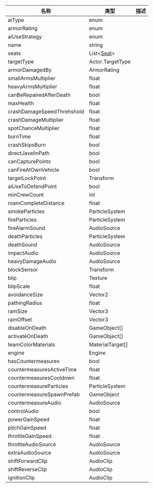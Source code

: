 | 名称 | 类型 | 描述 |
| ----------- | ----------- | ----------- |
| aiType | enum |  |
| armorRating | enum |  |
| aiUseStrategy |enum |  |
| name | string |  |
| seats | List<[Seat](/Documents/Components/Vehicle/Seat.md)> |  |
| targetType | Actor.TargetType |  |
| armorDamagedBy | ArmorRating |  |
| smallArmsMultiplier | float |  |
| heavyArmsMultiplier | float |  |
| canBeRepairedAfterDeath | bool |  |
| maxHealth | float |  |
| crashDamageSpeedThrehshold | float |  |
| crashDamageMultiplier | float |  |
| spotChanceMultiplier | float |  |
| burnTime | float |  |
| crashSkipsBurn | bool |  |
| directJavelinPath | bool |  |
| canCapturePoints | bool |  |
| canFireAtOwnVehicle | bool |  |
| targetLockPoint | Transform |  |
| aiUseToDefendPoint | bool |  |
| minCrewCount | int |  |
| roamCompleteDistance | float |  |
| smokeParticles | ParticleSystem |  |
| fireParticles | ParticleSystem |  |
| fireAlarmSound | AudioSource |  |
| deathParticles | ParticleSystem |  |
| deathSound | AudioSource |  |
| impactAudio | AudioSource |  |
| heavyDamageAudio | AudioSource |  |
| blockSensor | Transform |  |
| blip | Texture |  |
| blipScale | float |  |
| avoidanceSize | Vector2 |  |
| pathingRadius | float |  |
| ramSize | Vector3 |  |
| ramOffset | Vector3 |  |
| disableOnDeath | GameObject[] |  |
| activateOnDeath | GameObject[] |  |
| teamColorMaterials | MaterialTarget[] |  |
| engine | Engine |  |
| hasCountermeasures | bool |  |
| countermeasuresActiveTime | float |  |
| countermeasuresCooldown | float |  |
| countermeasureParticles | ParticleSystem |  |
| countermeasureSpawnPrefab | GameObject |  |
| countermeasureAudio | AudioSource |  |
| controlAudio | bool |  |
| powerGainSpeed | float |  |
| pitchGainSpeed | float |  |
| throttleGainSpeed | float |  |
| throttleAudioSource | AudioSource |  |
| extraAudioSource | AudioSource |  |
| shiftForwardClip | AudioClip |  |
| shiftReverseClip | AudioClip |  |
| ignitionClip | AudioClip |  |
